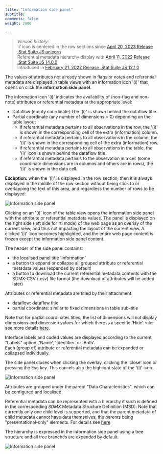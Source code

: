 ```yaml
---
title: "Information side panel"
subtitle: 
comments: false
weight: 2800

---
```


> *Version history:*  
> 'i' icon is centered in the row sections since [April 20, 2023 Release .Stat Suite JS unicorn](/dotstatsuite-documentation/changelog/#april-20-2023)  
> Referential metadata hierarchy display with [April 11, 2022 Release .Stat Suite JS 14.0.0](/dotstatsuite-documentation/changelog/#april-11-2022)  
> Introduced in [February 21, 2022 Release .Stat Suite JS 12.1.0](/dotstatsuite-documentation/changelog/#february-21-2022)

The values of attributes not already shown in flags or notes and referential metadata are displayed in table views with an information icon '(i)' that opens on click the **information side panel**.

The information icon '(i)' indicates the availability of (non-flag and non-note) attributes or referential metadata at the appropriate level:
- Dataflow (empty coordinate)
  The '(i)' is shown behind the dataflow title.
- Partial coordinate (any number of dimensions > 0) depending on the table layout
  - if referantial metadata pertains to all observations in the row, the '(i)' is shown in the corresponding cell of the extra (information) column.
  - if referantial metadata pertains to all observations in the column, the '(i)' is shown in the corresponding cell of the extra (information) row.
  - if referantial metadata pertains to all observations in the table, the '(i)' icon is shown behind the dataflow title.
  - if referantial metadata pertains to the observation in a cell (some coordinate dimensions are in columns and others are in rows), the '(i)' is shown in the data cell.

**Exception:** when the '(i)' is displayed in the row section, then it is always displayed in the middle of the row section without being stick to or overlapping the text of this area, and regardless the number of rows to be displayed:

![Information side panel](/dotstatsuite-documentation/images/de-side-panel-row-section.png)

Clicking on an '(i)' icon of the table view opens the information side panel with the attribute or referential metadata values. The panel is displayed on the right side (left side for rtl mode) of the web page as an overlay of the current view, and thus not impacting the layout of the current view. A clicked '(i)' icon becomes highlighted, and the entire web page content is frozen except the information side panel content.

The header of the side panel contains:
- the localised panel title 'Information'
- a button to expand or collapse all grouped attribute or referential metadata values (expanded by default)
- a button to download the current referential metadata contents with the SDMX-CSV (.csv) file format (the download of attributes will be added later)

Attributes or referential metadata are titled by their attachment:
- dataflow: dataflow title
- partial coordinate: similar to fixed dimensions in table sub-title  

Note that for partial coordinates titles, the list of dimensions will not display dimensions and dimension values for which there is a specific 'Hide' rule: see more details [here](/dotstatsuite-documentation/using-de/viewing-data/preview-table/custom-data-view/not-displayed/#).

Interface labels and coded values are displayed according to the current "Labels" option: 'Name', 'Identifier' or 'Both'.  
Each (group of) attribute or referential metadata can be expanded or collapsed individually.

The side panel closes when clicking the overlay, clicking the 'close' icon or pressing the Esc key. This cancels also the highlight state of the '(i)' icon.

![Information side panel](/dotstatsuite-documentation/images/de-side-panel.png)

Attributes are grouped under the parent "Data Characteristics", which can be configured and localised.

Referential metadata can be represented with a hierarchy if such is defined in the corresponding *SDMX* Metadata Structure Definition (MSD). Note that currently only one child level is supported, and that the parent metadata of child metadata cannot have data themselves, the parents being "presentational-only" elements. For details see [here](/dotstatsuite-documentation/using-api/ref-metadata/#hierarchial-referential-metadata).

The hierarchy is expressed in the information side panel using a tree structure and all tree branches are expanded by default.

![Information side panel](/dotstatsuite-documentation/images/de-side-panel2.png)
